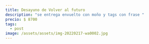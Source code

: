 ```yaml
---
title: Desayuno de Volver al futuro
description: "se entrega envuelto con moño y tags con frase "
precio: $ 8700
tags:
  - post
image: /assets/assets/img-20220217-wa0002.jpg
---
```

